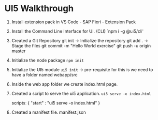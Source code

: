 # UI5 Walkthrough

1. Install extension pack in VS Code - SAP Fiori - Extension Pack 
2. Install the Command Line Interface for UI. (CLI)
    `npm i -g @ui5/cli'
3. Created a Git Repository 
        git init -> Initialize the repository 
        git add . -> Stage the files 
        git commit -m "Hello World exercise" 
        git push -u origin master 

4. Initialize the node package 
    `npm init`
5. Initialize the UI5 module 
    `ui5 init` -> pre-requisite for this is we need to have a folder named webapp/src

6. Inside the web app folder we create index.html page. 

7. Created a script to serve the ui5 application. 
    `ui5 serve -o index.html`

    scripts: {
        "start" : "ui5 serve -o index.html" 
    }

8. Created a manifest file. manifest.json 
    
